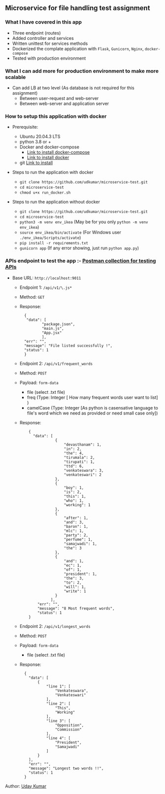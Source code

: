 ## Microservice for file handling test assignment

### What I have covered in this app

* Three endpoint (routes)
* Added controller and services
* Written unittest for services methods
* Dockerized the complate application with `Flask`, `Gunicorn`, `Nginx`, `docker-compose`
* Tested with production environment

### What I can add more for production environment to make more scalable

* Can add LB at two level (As database is not required for this assignment)
   * Between user-request  and web-server
   * Between web-server and application server

### How to setup this application with docker

* Prerequisite:
  * Ubuntu 20.04.3 LTS
  * python 3.8 or +
  * Docker and docker-compose 
    * [Link to install docker-compose](https://www.digitalocean.com/community/tutorials/how-to-install-and-use-docker-compose-on-ubuntu-20-04)
    * [Link to install docker](https://www.digitalocean.com/community/tutorials/how-to-install-and-use-docker-on-ubuntu-20-04)
  * git [Link to install](https://git-scm.com/downloads)

* Steps to run the application with docker
  * `git clone https://github.com/udkumar/microservice-test.git`
  * `cd microservice-test`
  * `chmod u+x run_docker.sh`

* Steps to run the application without docker
  * `git clone https://github.com/udkumar/microservice-test.git`
  * `cd microservice-test`
  * `python3 -m venv env_ikea` (May be for you only `python -m venv env_ikea`)
  * `source env_ikea/bin/activate` (For Windows user `./env_ikea/Scripts/activate`)
  * `pip install -r requirements.txt`
  * `gunicorn app` (If any error showing, just run `python app.py`)

### APIs endpoint to test the app :- [Postman collection for testing APIs](https://github.com/udkumar/microservice-test/blob/master/ikea_python_test.postman_collection.json)

* Base URL: `http://localhost:9011`
  * Endpoint 1: `/api/v1/\.js*`
  * Method: `GET`
  * Response:
    ```code
      {
       "data": [
              "package.json",
              "main.js",
              "App.jsx"
              ],
      "err": "",
      "message": "File listed successfully !",
      "status": 1
      }
    ```

  * Endpoint 2: `/api/v1/frequent_words`
  * Method: `POST`
  * Payload: `form-data`
    * file (select .txt file)
    * freq (Type: Integer [ How many frequent words user want to list] )
    * camelCase (Type: Integer [As python is casensative language to file's word which we need as provided or need small case only])
  * Response:
    ```code
        {
          "data": [
                    {
                        "devasthanam": 1,
                        "in": 2,
                        "the": 4,
                        "tirumala": 2,
                        "tirupati": 1,
                        "ttd": 6,
                        "venkateswara": 3,
                        "venkateswari": 2
                    },
                    {
                        "boy": 1,
                        "is": 2,
                        "this": 1,
                        "who": 1,
                        "working": 1
                    },
                    {
                        "after": 1,
                        "and": 3,
                        "baron": 1,
                        "mlc": 1,
                        "party": 2,
                        "perfume": 1,
                        "samajwadi": 1,
                        "the": 3
                    },
                    {
                        "and": 1,
                        "ec": 1,
                        "of": 1,
                        "president": 1,
                        "the": 3,
                        "to": 2,
                        "will": 1,
                        "write": 1
                    }
                  ],
            "err": "",
            "message": "8 Most frequent words",
            "status": 1
        }
      ```

  * Endpoint 2: `/api/v1/longest_words`
  * Method: `POST`
  * Payload: `form-data`
    * file (select .txt file)
  * Response:
    ```code
      {
        "data": [
            {
                "line 1": [
                    "Venkateswara",
                    "Venkateswari"
                ],
                "line 2": [
                    "This",
                    "Working"
                ],
                "line 3": [
                    "Opposition",
                    "Commission"
                ],
                "line 4": [
                    "President",
                    "Samajwadi"
                ]
            }
        ],
        "err": "",
        "message": "Longest two words !!",
        "status": 1
      }
    ```

Author: [Uday Kumar](udayonrails@gmail.com)
